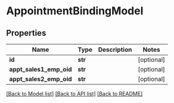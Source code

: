 # AppointmentBindingModel

## Properties
Name | Type | Description | Notes
------------ | ------------- | ------------- | -------------
**id** | **str** |  | [optional] 
**appt_sales1_emp_oid** | **str** |  | [optional] 
**appt_sales2_emp_oid** | **str** |  | [optional] 

[[Back to Model list]](../README.md#documentation-for-models) [[Back to API list]](../README.md#documentation-for-api-endpoints) [[Back to README]](../README.md)


